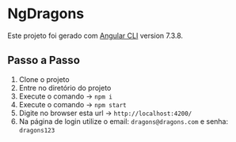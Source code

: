 # NgDragons

Este projeto foi gerado com [Angular CLI](https://github.com/angular/angular-cli) version 7.3.8.

## Passo a Passo

1. Clone o projeto
2. Entre no diretório do projeto
3. Execute o comando -> `npm i`
4. Execute o comando -> `npm start`
5. Digite no browser esta url -> `http://localhost:4200/`
6. Na página de login utilize o email: `dragons@dragons.com` e senha: `dragons123`
